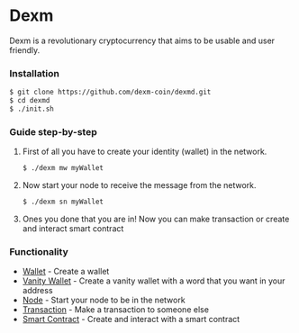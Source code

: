 # Dexm

Dexm is a revolutionary cryptocurrency that aims to be usable and user friendly.

### Installation

```sh
$ git clone https://github.com/dexm-coin/dexmd.git
$ cd dexmd
$ ./init.sh
```

### Guide step-by-step

1) First of all you have to create your identity (wallet) in the network.

    ```sh
    $ ./dexm mw myWallet
    ```

2) Now start your node to receive the message from the network.

    ```sh
    $ ./dexm sn myWallet
    ```

3) Ones you done that you are in! 
   Now you can make transaction or create and interact smart contract


### Functionality

* [Wallet](https://github.com/dexm-coin/dexmd/wiki/Functionality) - Create a wallet
* [Vanity Wallet](https://github.com/dexm-coin/dexmd/wiki/Functionality) - Create a vanity wallet with a word that you want in your address
* [Node](https://github.com/dexm-coin/dexmd/wiki/Functionality) - Start your node to be in the network
* [Transaction](https://github.com/dexm-coin/dexmd/wiki/Functionality) - Make a transaction to someone else
* [Smart Contract](https://github.com/dexm-coin/dexmd/wiki/Functionality) - Create and interact with a smart contract
